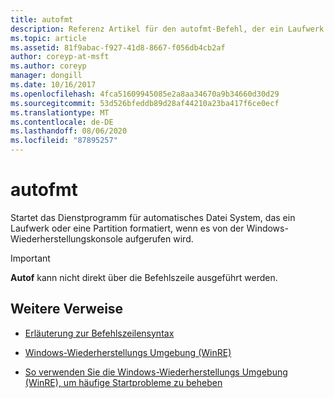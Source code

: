 ```yaml
---
title: autofmt
description: Referenz Artikel für den autofmt-Befehl, der ein Laufwerk oder eine Partition formatiert, wenn Sie in der Windows-Wiederherstellungskonsole aufgerufen wird.
ms.topic: article
ms.assetid: 81f9abac-f927-41d8-8667-f056db4cb2af
author: coreyp-at-msft
ms.author: coreyp
manager: dongill
ms.date: 10/16/2017
ms.openlocfilehash: 4fca51609945085e2a8aa34670a9b34660d30d29
ms.sourcegitcommit: 53d526bfeddb89d28af44210a23ba417f6ce0ecf
ms.translationtype: MT
ms.contentlocale: de-DE
ms.lasthandoff: 08/06/2020
ms.locfileid: "87895257"
---
```

# <a name="autofmt"></a>autofmt

Startet das Dienstprogramm für automatisches Datei System, das ein Laufwerk oder eine Partition formatiert, wenn es von der Windows-Wiederherstellungskonsole aufgerufen wird.

> [!IMPORTANT]
> **Autof** kann nicht direkt über die Befehlszeile ausgeführt werden.

## <a name="additional-references"></a>Weitere Verweise

- [Erläuterung zur Befehlszeilensyntax](command-line-syntax-key.md)

- [Windows-Wiederherstellungs Umgebung (WinRE)](/windows-hardware/manufacture/desktop/windows-recovery-environment--windows-re--technical-reference)

- [So verwenden Sie die Windows-Wiederherstellungs Umgebung (WinRE), um häufige Startprobleme zu beheben](https://support.microsoft.com/help/4026030/how-to-use-windows-recovery-environment-winre-to-troubleshoot-common-s)
